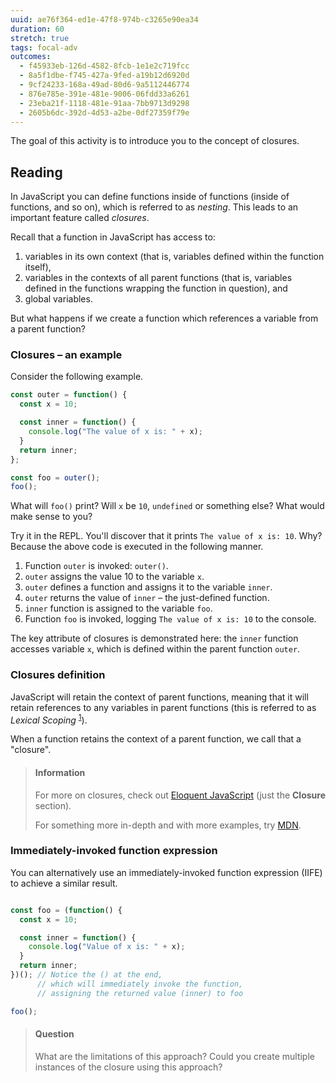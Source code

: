 ```yaml
---
uuid: ae76f364-ed1e-47f8-974b-c3265e90ea34
duration: 60
stretch: true
tags: focal-adv
outcomes:
  - f45933eb-126d-4582-8fcb-1e1e2c719fcc
  - 8a5f1dbe-f745-427a-9fed-a19b12d6920d
  - 9cf24233-168a-49ad-80d6-9a5112446774
  - 876e785e-391e-481e-9006-06fdd33a6261
  - 23eba21f-1118-481e-91aa-7bb9713d9298
  - 2605b6dc-392d-4d53-a2be-0df27359f79e
---
```


The goal of this activity is to introduce you to the concept of closures.

## Reading

In JavaScript you can define functions inside of functions (inside of functions, and so on), which is referred to as _nesting_. This leads to an important feature called _closures_.

Recall that a function in JavaScript has access to:

1. variables in its own context (that is, variables defined within the function itself),
2. variables in the contexts of all parent functions (that is, variables defined in the functions wrapping the function in question), and
3. global variables.

But what happens if we create a function which references a variable from a parent function?

### Closures – an example

Consider the following example.

```javascript
const outer = function() {
  const x = 10;

  const inner = function() {
    console.log("The value of x is: " + x);
  }
  return inner;
};

const foo = outer();
foo();
```

What will `foo()` print? Will `x` be `10`, `undefined` or something else? What would make sense to you?

Try it in the REPL. You'll discover that it prints `The value of x is: 10`. Why? Because the above code is executed in the following manner.

1. Function `outer` is invoked: `outer()`.
2. `outer` assigns the value 10 to the variable `x`.
4. `outer` defines a function and assigns it to the variable `inner`.
3. `outer` returns the value of `inner` – the just-defined function.
4. `inner` function is assigned to the variable `foo`.
5. Function `foo` is invoked, logging `The value of x is: 10` to the console.

The key attribute of closures is demonstrated here: the `inner` function accesses variable `x`, which is defined within the parent function `outer`.

### Closures definition

JavaScript will retain the context of parent functions, meaning that it will retain references to any variables in parent functions (this is referred to as _Lexical Scoping_ <sup>[1](http://stackoverflow.com/questions/1047454/what-is-lexical-scope)</sup>).

When a function retains the context of a parent function, we call that a "closure".

> #### Information
> For more on closures, check out [Eloquent JavaScript](http://eloquentjavascript.net/03_functions.html#h_hOd+yVxaku) (just the **Closure** section).
>
> For something more in-depth and with more examples, try [MDN](https://developer.mozilla.org/en/docs/Web/JavaScript/Closures). 

### Immediately-invoked function expression

You can alternatively use an immediately-invoked function expression (IIFE) to achieve a similar result.

```javascript

const foo = (function() {
  const x = 10;

  const inner = function() {
    console.log("Value of x is: " + x);
  }
  return inner;
})(); // Notice the () at the end,
	  // which will immediately invoke the function,
	  // assigning the returned value (inner) to foo

foo();
```

> #### Question
> What are the limitations of this approach? Could you create multiple instances of the closure using this approach?
